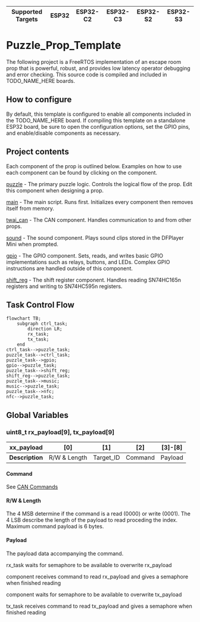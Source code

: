 | Supported Targets | ESP32 | ESP32-C2 | ESP32-C3 | ESP32-S2 | ESP32-S3 |
| ----------------- | ----- | -------- | -------- | -------- | -------- |

# Puzzle_Prop_Template
The following project is a FreeRTOS implementation of an escape room prop that is powerful, robust, 
and provides low latency operator debugging and error checking. This source code is compiled and
included in TODO_NAME_HERE boards.

## How to configure
By default, this template is configured to enable all components included in the TODO_NAME_HERE board.
If compiling this template on a standalone ESP32 board, be sure to open the configuration options, set
the GPIO pins, and enable/disable components as necessary.

## Project contents
Each component of the prop is outlined below. Examples on how to use each component can be found by clicking 
on the component.

[puzzle](components/puzzle) - The primary puzzle logic. Controls the logical flow of the prop. Edit this component when designing a prop.

[main](main) - The main script. Runs first. Initializes every component then removes itself from memory.

[twai_can](components/twai_can) - The CAN component. Handles communication to and from other props.

[sound](components/sound) - The sound component. Plays sound clips stored in the DFPlayer Mini when prompted.

[gpio](components/gpio_prop) - The GPIO component. Sets, reads, and writes basic GPIO implementations such as relays, buttons, and LEDs. 
Complex GPIO instructions are handled outside of this component.

[shift_reg](components/shift_reg) - The shift register component. Handles reading SN74HC165n registers and writing to SN74HC595n registers.

## Task Control Flow

```mermaid
flowchart TB;
    subgraph ctrl_task;
        direction LR;
        rx_task;
        tx_task;
    end
ctrl_task-->puzzle_task;
puzzle_task-->ctrl_task;
puzzle_task-->gpio;
gpio-->puzzle_task;
puzzle_task-->shift_reg;
shift_reg-->puzzle_task;
puzzle_task-->music;
music-->puzzle_task;
puzzle_task-->nfc;
nfc-->puzzle_task;
```

## Global Variables
### uint8_t rx_payload[9], tx_payload[9]

| **xx_payload**  |     [0]      |    [1]    |   [2]   | [3]-[8] |
|-----------------|:------------:|:---------:|:-------:|:-------:|
| **Description** | R/W & Length | Target_ID | Command | Payload |

#### Command
See [CAN Commands](../twai_can/README.md#command)

#### R/W & Length
The 4 MSB determine if the command is a read (0000) or write (0001). The 4 LSB describe the length of the payload to read proceding the index. Maximum command payload is 6 bytes.

#### Payload
The payload data accompanying the command.

rx_task waits for semaphore to be available to overwrite rx_payload

component receives command to read rx_payload and gives a semaphore when finished reading

component waits for semaphore to be available to overwrite tx_payload

tx_task receives command to read tx_payload and gives a semaphore when finished reading